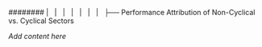 ######## |   |   |   |   |   |   |   ├── Performance Attribution of Non-Cyclical vs. Cyclical Sectors

*Add content here*